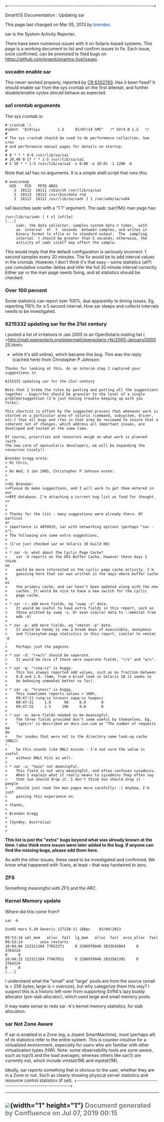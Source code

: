 +--------------------------------------------------------------------------+
<div class="pageheader">

<span class="pagetitle"> SmartOS Documentation : Updating sar </span>

</div>

<div class="pagesubheading">

This page last changed on Mar 05, 2013 by
<font color="#0050B2">brendan</font>.

</div>

sar is the System Activity Reporter.

There have been numerous issues with it on Solaris-based systems. This
page is a working document to list and confirm issues to fix. Each
issue, once confirmed, can be promoted to filed bugs on
<https://github.com/joyent/smartos-live/issues> .

### svcadm enable sar

This never worked properly, reported by [CR
6302763](https://gist.github.com/jclulow/aa87a74cb24cb9671705). Has it
been fixed? It should enable sar from the sys crontab on the first
attempt, and further disable/enable cycles should behave as expected.

### sa1 crontab arguments

The sys crontab is:

<div class="code panel" style="border-width: 1px;">

<div class="codeContent panelContent">

<div id="root">

``` {.theme: .Confluence; .brush: .java; .gutter: .false}
# crontab -l
#ident  "@(#)sys        1.5     92/07/14 SMI"   /* SVr4.0 1.2   */
#
# The sys crontab should be used to do performance collection. See cron
# and performance manual pages for details on startup.
#
# 0 * * * 0-6 /usr/lib/sa/sa1
# 20,40 8-17 * * 1-5 /usr/lib/sa/sa1
# 5 18 * * 1-5 /usr/lib/sa/sa2 -s 8:00 -e 18:01 -i 1200 -A
```

</div>

</div>

</div>

Note that sa1 has no arguments. It is a simple shell script that runs
this:

<div class="code panel" style="border-width: 1px;">

<div class="codeContent panelContent">

<div id="root">

``` {.theme: .Confluence; .brush: .java; .gutter: .false}
# execsnoop
  UID    PID   PPID ARGS
    3  18112  18111 /sbin/sh /usr/lib/sa/sa1
    3  18113  18112 /usr/bin/date +%d
    3  18112  18111 /usr/lib/sa/sadc 1 1 /var/adm/sa/sa04
```

</div>

</div>

</div>

sa1 launches sadc with a "1 1" argument. The sadc (sar(1M)) man page
has:

<div class="code panel" style="border-width: 1px;">

<div class="codeContent panelContent">

<div id="root">

``` {.theme: .Confluence; .brush: .java; .gutter: .false}
/usr/lib/sa/sadc [ t n] [ofile]
[...]
     sadc, the data collector, samples system data n times,  with
     an  interval  of  t  seconds  between samples, and writes in
     binary format to ofile or to standard output.  The  sampling
     interval  t should be greater than 5 seconds; otherwise, the
     activity of sadc itself may affect the sample.
```

</div>

</div>

</div>

This would imply that the default configuration is seriously incorrect:
1 second samples every 20 minutes. The fix would be to add interval
values in the crontab. However, I don't think it's that easy – some
statistics (all?) use cumulative counter deltas and infer the full 20
minute interval correctly. Either sar or the man page needs fixing, and
all statistics should be checked.

### Over 100 percent

Some statistics can report over 100%, due apparently to timing issues.
Eg, reporting 119% for a 5 second interval. How sar sleeps and collects
intervals needs to be investigated.

### 6215332 updating sar for the 21st century

I posted a list of irritations in Jan 2005 to an OpenSolaris mailing
list (
<http://mail.opensolaris.org/pipermail/opensolaris-rfe/2005-January/0000
25.html>
- while it's still online), which became this bug. This was the reply
(cached here) from Christopher P Johnson:

<div class="code panel" style="border-width: 1px;">

<div class="codeContent panelContent">

<div id="root">

``` {.theme: .Confluence; .brush: .java; .gutter: .false}
Thanks for looking at this. As an interim step I captured your
suggestions in

6215332 updating sar for the 21st century

Note that I broke the rules by punting and putting all the suggestions
together - bugs/rfes should be granular to the level of a single
problem/suggestion (I'm just having trouble keeping up with you folks).

This shortcut is offset by the suggested process that whenever work is
started on a particular area of solaris (command, subsystem, driver,
etc.) that all bugs and rfes in that area be reviewed to insure that a
coherent set of changes, which address all important issues, are
developed and tested at the same time.

Of course, priorities and resources weigh on what work is planned (with
the new core of opensolaris developers, we will be expanding the
resources nicely!)

Brendan Gregg wrote:
> Hi Chris,
>
> On Wed, 5 Jan 2005, Christopher P Johnson wrote:
>
>
>>Hi Brendan:
>>Please do make suggestions, and I will work to get them entered in our
>>RFE database. I'm attaching a current bug list as food for thought.
>>
>
>
> Thanks for the list - many suggestions were already there. Of particul
ar
> importance is 4059019, sar with networking options (perhaps "sar -n").
> The following are some extra suggestions,
>
> (I've just checked sar on Solaris 10 build 69)
>
> * sar -b: what about the Cyclic Page Cache?
>    sar -b reports on the UFS Buffer Cache, however these days I think
we
>    would be more interested in the cyclic page cache activity. I'm
>    guessing here that sar was written in the days where buffer cache w
as
>    the primary cache, and sar hasn't been updated along with the new
>    caches. It would be nice to have a new switch for the cyclic
>    page cache.
>
> * sar -r: add more fields, eg "swap -s" data.
>    It would be useful to have extra fields in this report, such as
>    those printed by swap -s. Or even similar data to ::memstat from
>    mdb -k!
>
> * sar -p: add more fields, eg "vmstat -p" data.
>    It would be handy to see a break down of executable, anonymous
>    and filessytem page statistics in this report, similar to vmstat -p
.
>    Perhaps just the pageins.
>
> * sar -d: "r+w/s" should be seperate.
>    It would be nice if these were seperate fields, "r/s" and "w/s".
>
> * sar -q: "runq-sz" is buggy.
>    This has always reported odd values, such as no fraction between
>    0.0 and 1.0. (hmm, from a brief look in Solaris 10 it seems to
>    be behaving somewhat better so far).
>
> * sar -q: "%runocc" is buggy.
>    This sometimes reports values > 100%.
>    09:47:21 runq-sz %runocc swpq-sz %swpocc
>    09:47:31     1.0      98     0.0       0
>    09:47:32     1.5     196     0.0       0
>
> * sar -a: more fields needed to be meaningful.
>    The three fields provided don't seem useful by themselves. Eg,
>    "iget/s" is described on docs.sun.com as "The number of requests ma
de
>    for inodes that were not in the directory name look-up cache (DNLC)
".
>    So this sounds like DNLC misses - I'm not sure the value is useful
>    without DNLC hits as well.
>
> * sar -u: "%wio" not meaningful.
>    This field is not very meaningful, and often confuses sysadmins.
>    When I explain what it really means to sysadmins they often say
>    that Sun should drop it. I don't think Sun should drop it - people
>    should just read the man pages more carefully! :) Anyhow, I'm just
>    passing this experience on.
>
> thanks,
>
> Brendan Gregg
>
> [Syndey, Australia]
>
>
```

</div>

</div>

</div>

**This list is just the "extra" bugs beyond what was already known at
the time. I also think more issues were later added to the bug. If
anyone can find the missing bugs, please add them here.**

As with the other issues, these need to be investigated and confirmed.
We know what happened with %wio, at least – that was hardwired to zero.

### ZFS

Something meaningful with ZFS and the ARC.

### Kernel Memory update

Where did this come from?

<div class="code panel" style="border-width: 1px;">

<div class="codeContent panelContent">

<div id="root">

``` {.theme: .Confluence; .brush: .java; .gutter: .false}
sar -k

SunOS mars 5.10 Generic_127128-11 i86pc    03/04/2013

09:53:14 sml_mem   alloc  fail  lg_mem   alloc  fail  ovsz_alloc  fail
09:53:14        unix restarts
10:04:04 122311104 77652371     0 2206978048 2033626064     0    3764224
0     0
10:04:25 122311104 77667851     0 2206978048 2033561392     0    3764224
0     0
[...]
```

</div>

</div>

</div>

I understand what the "small" and "large" pools are from the source
(small is &lt; 256 bytes, large is &lt; oversize), but why categorize
them this way? I suspect this is a historic left-over from supporting
SVR4's lazy buddy allocator (pre-slab allocator), which used large and
small memory pools.

It may make sense to redo sar -k's kernel memory statistics, for slab
allocation.

### sar Not Zone Aware

If sar is enabled in a Zone (eg, a Joyent SmartMachine), most (perhaps
all) of its statistics refer to the entire system. This is
counter-intuitive for a virtualized environment, especially for users
who are familiar with other virtualization types (HW). Note: some
observability tools are zone-aware, such as top(1) and the load
averages, whereas others like sar(1) are currently not, which include
vmstat(1M) and mpstat(1M).

Ideally, sar reports something that is obvious to the user, whether they
are in a Zone or not. Such as clearly showing physical server statistics
and resource control statistics (if set).
+--------------------------------------------------------------------------+

  ----------------------------------------------------------------------------------
  ![](images/border/spacer.gif){width="1" height="1"}
  <font color="grey">Document generated by Confluence on Jul 07, 2019 00:15</font>
  ----------------------------------------------------------------------------------


